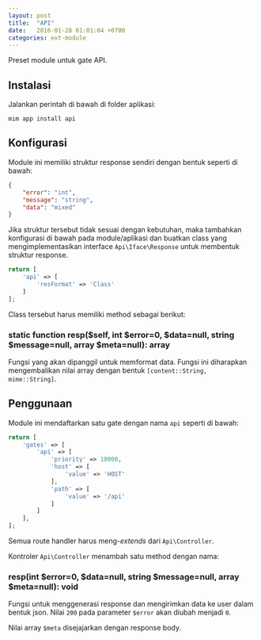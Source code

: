 ```yaml
---
layout: post
title:  "API"
date:   2016-01-28 01:01:04 +0700
categories: ext-module
---
```


Preset module untuk gate API.

## Instalasi

Jalankan perintah di bawah di folder aplikasi:

```
mim app install api
```

## Konfigurasi

Module ini memiliki struktur response sendiri dengan bentuk seperti di bawah:

```json
{
    "error": "int",
    "message": "string",
    "data": "mixed"
}
```

Jika struktur tersebut tidak sesuai dengan kebutuhan, maka tambahkan konfigurasi
di bawah pada module/aplikasi dan buatkan class yang mengimplementasikan interface
`Api\Iface\Response` untuk membentuk struktur response.

```php
return [
    'api' => [
        'resFormat' => 'Class'
    ]
];
```

Class tersebut harus memiliki method sebagai berikut:

### static function resp($self, int $error=0, $data=null, string $message=null, array $meta=null): array

Fungsi yang akan dipanggil untuk memformat data. Fungsi ini diharapkan mengembalikan nilai array dengan
bentuk `[content::String, mime::String]`.

## Penggunaan

Module ini mendaftarkan satu gate dengan nama `api` seperti di bawah:

```php
return [
    'gates' => [
        'api' => [
            'priority' => 10000,
            'host' => [
                'value' => 'HOST'
            ],
            'path' => [
                'value' => '/api'
            ]
        ]
    ],
];
```

Semua route handler harus meng-*extends* dari `Api\Controller`.

Kontroler `Api\Controller` menambah satu method dengan nama:

### resp(int $error=0, $data=null, string $message=null, array $meta=null): void

Fungsi untuk menggenerasi response dan mengirimkan data ke user dalam bentuk
json. Nilai `200` pada parameter `$error` akan diubah menjadi `0`.

Nilai array `$meta` disejajarkan dengan response body.